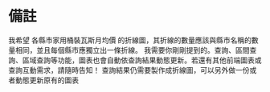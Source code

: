 # 備註
我希望 各縣市家用桶裝瓦斯月均價 的折線圖，其折線的數量應該與縣市名稱的數量相同，並且每個縣市應獨立出一條折線。
我需要你剛剛提到的。查詢、區間查詢、區域查詢等功能，圖表也會自動依查詢結果動態更新。若還有其他前端圖表或查詢互動需求，請隨時告知！
查詢結果仍需要製作成折線圖，可以另外做一份或者動態更新原有的圖表